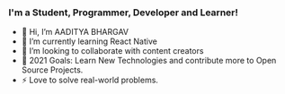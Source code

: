 ### I'm a Student, Programmer, Developer and Learner!



- 👋 Hi, I’m AADITYA BHARGAV 
- 🌱 I’m currently learning React Native
- 💞️ I’m looking to collaborate with content creators
- 🥅 2021 Goals: Learn New Technologies and contribute more to Open Source Projects.
- ⚡ Love to solve real-world problems.
<!---
aadityabhargav18/aadityabhargav18 is a ✨ special ✨ repository because its `README.md` (this file) appears on your GitHub profile.
You can click the Preview link to take a look at your changes.
--->
